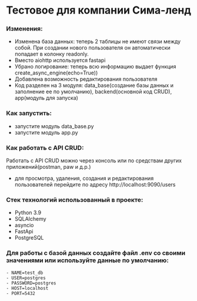 
# Тестовое для компании Сима-ленд


### Изменения:
 - Изменена база данных: теперь 2 таблицы не имеют связи между собой. 
При создании нового пользователя он автоматически попадает в колонку readonly.
 - Вместо aiohttp используется fastapi
 - Убрано логирование: теперь всю информацию выдает функция create_async_engine(echo=True))
 - Добавлена возможность редактирования пользователя
 - Код разделен на 3 модуля: data_base(создание базы данных и заполнение ее по умолчанию), backend(основной код CRUD), app(модуль для запуска)


### Как запустить:
 - запустите модуль data_base.py
 - запустите модуль app.py

### Как работать с API CRUD:
Работать с API CRUD можно через консоль или по средствам других приложений(postman, paw и д.р.)
- для просмотра, удаления, создания и редактирования пользователей перейдите по адресу http://localhost:9090/users


### Стек технологий использованный в проекте:
- Python 3.9
- SQLAlchemy
- asyncio
- FastApi
- PostgreSQL

### Для работы с базой данных создайте файл .env со своими значениями или используйте данные по умолчанию:
  ```
  - NAME=test_db
  - USER=postgres
  - PASSWORD=postgres
  - HOST=localhost
  - PORT=5432
  ```


